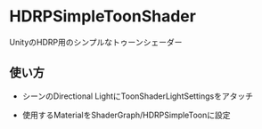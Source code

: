 # HDRPSimpleToonShader
UnityのHDRP用のシンプルなトゥーンシェーダー

## 使い方
- シーンのDirectional LightにToonShaderLightSettingsをアタッチ

- 使用するMaterialをShaderGraph/HDRPSimpleToonに設定
